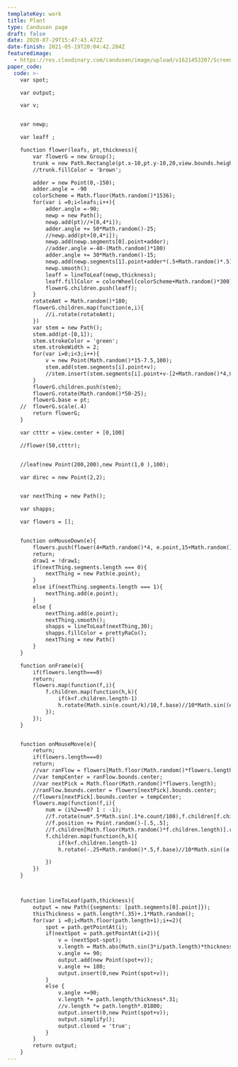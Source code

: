 ```yaml
---
templateKey: work
title: Plant
type: Candusen page
draft: false
date: 2020-07-29T15:47:43.472Z
date-finish: 2021-05-19T20:04:42.284Z
featuredimage:
  - https://res.cloudinary.com/candusen/image/upload/v1621453207/Screen_Shot_2021-05-19_at_3.39.52_PM_y5hpzu.png
paper_code:
  code: >-
    var spot;

    var output;

    var v;


    var newp;

    var leaff ;

    function flower(leafs, pt,thickness){
    	var flowerG = new Group();
    	trunk = new Path.Rectangle(pt.x-10,pt.y-10,20,view.bounds.height-pt.y);
    	//trunk.fillColor = 'brown';

    	adder = new Point(0,-150);
    	adder.angle = -90
    	colorScheme = Math.floor(Math.random()*1536);
    	for(var i =0;i<leafs;i++){
    		adder.angle =-90;
    		newp = new Path();
    		newp.add(pt)//+[0,4*i]);
    		adder.angle += 50*Math.random()-25;
    		//newp.add(pt+[0,4*i]);
    		newp.add(newp.segments[0].point+adder);
    		//adder.angle =-40-(Math.random()*180)
    		adder.angle += 30*Math.random()-15;
    		newp.add(newp.segments[1].point+adder*(.5+Math.random()*.5));
    		newp.smooth();
    		leaff = lineToLeaf(newp,thickness);
    		leaff.fillColor = colorWheel(colorScheme+Math.random()*300);//prettyRaCo();
    		flowerG.children.push(leaff);
    	}
    	rotateAmt = Math.random()*180;
    	flowerG.children.map(function(e,i){
    		//i.rotate(rotateAmt);
    	})
    	var stem = new Path();
    	stem.add(pt-[0,1]);
    	stem.strokeColor = 'green';
    	stem.strokeWidth = 2;
    	for(var i=0;i<3;i++){
    		v = new Point(Math.random()*15-7.5,100);
    		stem.add(stem.segments[i].point+v);
    		//stem.insert(stem.segments[i].point+v-[2+Math.random()*4,0]);
    	}
    	flowerG.children.push(stem);
    	flowerG.rotate(Math.random()*50-25);
    	flowerG.base = pt;
    //	flowerG.scale(.4)
    	return flowerG;
    }

    var ctttr = view.center + [0,100]

    //flower(50,ctttr);


    //leaf(new Point(200,200),new Point(1,0	),100);

    var direc = new Point(2,2);


    var nextThing = new Path();

    var shapps;

    var flowers = [];


    function onMouseDown(e){
    	flowers.push(flower(4+Math.random()*4, e.point,15+Math.random()*90));
    	return;
    	draw1 = !draw1;
    	if(nextThing.segments.length === 0){
    		nextThing = new Path(e.point);
    	}
    	else if(nextThing.segments.length === 1){
    		nextThing.add(e.point);
    	}
    	else {
    		nextThing.add(e.point);
    		nextThing.smooth();
    		shapps = lineToLeaf(nextThing,30);
    		shapps.fillColor = prettyRaCo();
    		nextThing = new Path()
    	}
    }

    function onFrame(e){
    	if(flowers.length===0)
    	return;
    	flowers.map(function(f,i){
    		f.children.map(function(h,k){
    			if(k<f.children.length-1)
    			h.rotate(Math.sin(e.count/k)/10,f.base)//10*Math.sin((e.count*i*k)),f.base);
    		});
    	});
    }


    function onMouseMove(e){
    	return;
    	if(flowers.length===0)
    	return;
    	//var ranFlow = flowers[Math.floor(Math.random()*flowers.length)];
    	//var tempCenter = ranFlow.bounds.center;
    	//var nextPick = Math.floor(Math.random()*flowers.length);
    	//ranFlow.bounds.center = flowers[nextPick].bounds.center;
    	//flowers[nextPick].bounds.center = tempCenter;
    	flowers.map(function(f,i){
    		num = (i%2===0? 1 : -1);
    		//f.rotate(num*.5*Math.sin(.1*e.count/100),f.children[f.children.length-1].getPointAt(e.count%f.children[f.children.length-1].length))
    		//f.position += Point.random()-[.5,.5];
    		//f.children[Math.floor(Math.random()*f.children.length)].rotate(Math.sin((e.count)/10),f.base);
    		f.children.map(function(h,k){
    			if(k<f.children.length-1)
    			h.rotate(-.25+Math.random()*.5,f.base)//10*Math.sin((e.count*i*k)),f.base);

    		})
    	})
    }



    function lineToLeaf(path,thickness){
    	output = new Path({segments: [path.segments[0].point]});
    	thisThickness = path.length*(.35)+.1*Math.random();
    	for(var i =0;i<Math.floor(path.length+1);i+=2){
    		spot = path.getPointAt(i);
    		if(nextSpot = path.getPointAt(i+2)){
    			v = (nextSpot-spot);
    			v.length = Math.abs(Math.sin(3*i/path.length)*thickness);
    			v.angle += 90;
    			output.add(new Point(spot+v));
    			v.angle += 180;
    			output.insert(0,new Point(spot+v));
    		}
    		else {
    			v.angle +=90;
    			v.length *= path.length/thickness*.31;
    			//v.length *= path.length*.01800;
    			output.insert(0,new Point(spot+v));
    			output.simplify();
    			output.closed = 'true';
    		}
    	}
    	return output;
    }
---
```


